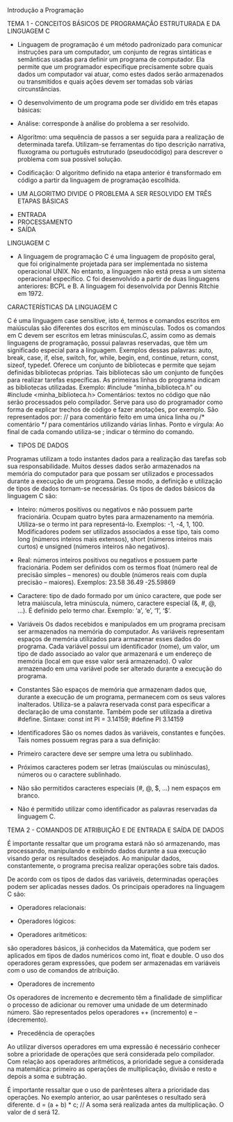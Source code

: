 Introdução a Programação

TEMA 1 - CONCEITOS BÁSICOS DE PROGRAMAÇÃO ESTRUTURADA E DA LINGUAGEM C

* Linguagem de programação é um método padronizado para comunicar instruções para um computador, um 
conjunto de regras sintáticas e semânticas usadas para definir um programa de computador. Ela permite que um 
programador especifique precisamente sobre quais dados um computador vai atuar, como estes dados serão 
armazenados ou transmitidos e quais ações devem ser tomadas sob várias circunstâncias.

* O desenvolvimento de um programa pode ser dividido em três etapas básicas:

- Análise: corresponde à análise do problema a ser resolvido.

- Algoritmo: uma sequência de passos a ser seguida para a realização de determinada tarefa. Utilizam-se 
ferramentas do tipo descrição narrativa, fluxograma ou português estruturado (pseudocódigo) para 
descrever o problema com sua possível solução.

- Codificação: O algoritmo definido na etapa anterior é transformado em código a partir da linguagem de 
programação escolhida.

- UM ALGORITMO DIVIDE O PROBLEMA A SER RESOLVIDO EM TRÊS ETAPAS BÁSICAS 

* ENTRADA
* PROCESSAMENTO 
* SAÍDA


LINGUAGEM C

- A linguagem de programação C é uma linguagem de propósito geral, que foi originalmente projetada para ser implementada no sistema operacional UNIX. No entanto, a linguagem não está presa a um sistema operacional específico. C foi desenvolvido a partir de duas linguagens anteriores: BCPL e B. A linguagem foi desenvolvida por Dennis Ritchie em 1972.

CARACTERÍSTICAS DA LINGUAGEM C

C é uma linguagem case sensitive, isto é, termos e comandos escritos em maiúsculas são diferentes dos escritos em minúsculas. Todos os comandos em C devem ser escritos em letras minúsculas.C, assim como as demais linguagens de programação, possui palavras reservadas, que têm um significado 
especial para a linguagem. Exemplos dessas palavras: auto, break, case, if, else, switch, for, while, begin, end, continue, return, const, sizeof, typedef. Oferece um conjunto de bibliotecas e permite que sejam definidas bibliotecas próprias. Tais 
bibliotecas são um conjunto de funções para realizar tarefas específicas. As primeiras linhas do programa 
indicam as bibliotecas utilizadas. Exemplo: #include “minha_biblioteca.h” ou #include <minha_biblioteca.h>
Comentários: textos no código que não serão processados pelo compilador. Serve para uso do programador 
como forma de explicar trechos de código e fazer anotações, por exemplo. São representados por: // para 
comentário feito em uma única linha ou /* comentário */ para comentários utilizando várias linhas.
Ponto e vírgula: Ao final de cada comando utiliza-se ; indicar o término do comando.

- TIPOS DE DADOS

Programas utilizam a todo instantes dados para a realização das tarefas sob sua responsabilidade. Muitos desses dados serão armazenados na memória do computador para que possam ser utilizados e processados durante a execução de um programa. Desse modo, a definição e utilização de tipos de dados tornam-se necessárias. Os tipos de dados básicos da linguagem C são:

* Inteiro: números positivos ou negativos e não possuem parte fracionária. Ocupam quatro
bytes para armazenamento na memória. Utiliza-se o termo int para representá-lo.
Exemplos: -1, -4, 1, 100.
Modificadores podem ser utilizados associados a esse tipo, tais como long (números inteiros mais 
extensos), short (números inteiros mais curtos) e unsigned (números inteiros não negativos).

* Real: números inteiros positivos ou negativos e possuem parte fracionária. Podem ser definidos com os termos float (número real de precisão simples – menores) ou double (números reais com dupla precisão – maiores).
Exemplos: 23.58 36.49 -25.59869

* Caractere: tipo de dado formado por um único caractere, que pode ser letra maiúscula, letra minúscula, número, caractere especial (&, #, @, ...). É definido pelo termo char.
Exemplo: ‘a’, ‘e’, ‘1’, ‘$’.

* Variáveis
Os dados recebidos e manipulados em um programa precisam ser armazenados na memória do computador. As variáveis representam espaços de memória utilizados para armazenar esses dados do programa. Cada 
variável possui um identificador (nome), um valor, um tipo de dado associado ao valor que armazenará e um endereço de memória (local em que esse valor será armazenado). O valor armazenado em uma variável pode 
ser alterado durante a execução do programa.

* Constantes
São espaços de memória que armazenam dados que, durante a execução de um programa, permanecem com os seus valores inalterados. Utiliza-se a palavra reservada const para especificar a declaração de uma 
constante. Também pode ser utilizada a diretiva #define.
Sintaxe:
const int PI = 3.14159;
#define PI 3.14159

* Identificadores
São os nomes dados às variáveis, constantes e funções. Tais nomes possuem regras para a sua definição:
* Primeiro caractere deve ser sempre uma letra ou sublinhado.
* Próximos caracteres podem ser letras (maiúsculas ou minúsculas), números ou o caractere sublinhado.
* Não são permitidos caracteres especiais (#, @, $, ...) nem espaços em branco.
* Não é permitido utilizar como identificador as palavras reservadas da linguagem C.

<!-- FIM -->

TEMA 2 - COMANDOS DE ATRIBUIÇÃO E DE ENTRADA E SAÍDA DE DADOS

É importante ressaltar que um programa estará não só armazenando, mas processando, manipulando e exibindo dados durante a sua execução visando gerar os resultados desejados. Ao manipular dados, constantemente, o programa precisa realizar operações sobre tais dados.

De acordo com os tipos de dados das variáveis, determinadas operações podem ser aplicadas nesses dados. Os principais operadores na linguagem C são:

* Operadores relacionais: 

* Operadores lógicos:

* Operadores aritméticos: 

são operadores básicos, já conhecidos da Matemática, que podem ser aplicados em tipos de dados numéricos como int, float e double. O uso dos operadores geram expressões, que podem ser armazenadas em variáveis com o uso de comandos de atribuição.

* Operadores de incremento

Os operadores de incremento e decremento têm a finalidade de simplificar o processo de adicionar ou remover uma unidade de um determinado número. São representados pelos operadores ++ (incremento) e – (decremento).


* Precedência de operações

Ao utilizar diversos operadores em uma expressão é necessário conhecer sobre a prioridade de operações que será considerada pelo compilador. Com relação aos operadores aritméticos, a prioridade segue a considerada na matemática: primeiro as operações de multiplicação, divisão e resto e depois a soma e subtração.

É importante ressaltar que o uso de parênteses altera a prioridade das operações. No exemplo anterior, ao usar 
parênteses o resultado será diferente. d = (a + b) * c; // A soma será realizada antes da multiplicação. O valor de d será 12.





